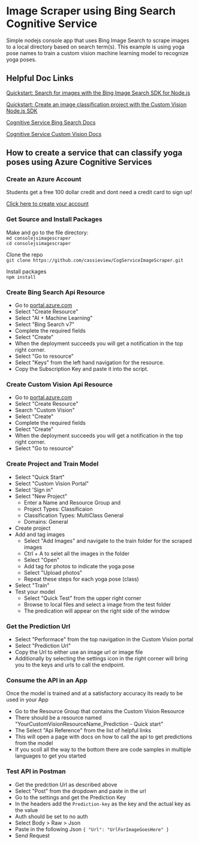 # Image Scraper using Bing Search Cognitive Service
Simple nodejs console app that uses Bing Image Search to scrape images to a local directory based on search term(s). This example is using yoga pose names to train a custom vision machine learning model to recognize yoga poses.

## Helpful Doc Links

[Quickstart: Search for images with the Bing Image Search SDK for Node.js](https://docs.microsoft.com/en-us/azure/cognitive-services/bing-image-search/image-search-sdk-node-quickstart?WT.mc_id=techtogether-talk-casiljan)

[Quickstart: Create an image classification project with the Custom Vision Node.js SDK](https://docs.microsoft.com/en-us/azure/cognitive-services/custom-vision-service/node-tutorial?WT.mc_id=techtogether-talk-casiljan)

[Cognitive Service Bing Search Docs](https://docs.microsoft.com/en-us/azure/cognitive-services/bing-web-search?WT.mc_id=techtogether-talk-casiljan)

[Cognitive Service Custom Vision Docs](https://docs.microsoft.com/en-us/azure/cognitive-services/custom-vision-service/home?WT.mc_id=techtogether-talk-casiljan)

## How to create a service that can classify yoga poses using Azure Cognitive Services

### Create an Azure Account
Students get a free 100 dollar credit and dont need a credit card to sign up!

[Click here to create your account](https://azure.microsoft.com/en-us/free/students?WT.mc_id=techtogether-talk-casiljan)

### Get Source and Install Packages
Make and go to the file directory:
<br>
`md consolejsimagescraper`
<br>
`cd consolejsimagescraper`

Clone the repo <br>
`git clone https://github.com/cassieview/CogServiceImageScraper.git`

Install packages <br>
`npm install`

### Create Bing Search Api Resource
* Go to [portal.azure.com](https://portal.azure.com/)
* Select "Create Resource"
* Select "AI + Machine Learning"
* Select "Bing Search v7"
* Complete the required fields
* Select "Create"
* When the deployment succeeds you will get a notification in the top right corner.
* Select "Go to resource"
* Select "Keys" from the left hand navigation for the resource.
* Copy the Subscription Key and paste it into the script.

### Create Custom Vision Api Resource
* Go to [portal.azure.com](https://portal.azure.com/)
* Select "Create Resource"
* Search "Custom Vision"
* Select "Create"
* Complete the required fields
* Select "Create"
* When the deployment succeeds you will get a notification in the top right corner.
* Select "Go to resource"

### Create Project and Train Model
* Select "Quick Start"
* Select "Custom Vision Portal"
* Select 'Sign in"
* Select "New Project"
  - Enter a Name and Resource Group and 
  - Project Types: Classificaion
  - Classification Types: MultiClass General
  - Domains: General
* Create project
* Add and tag images
  - Select "Add Images" and navigate to the train folder for the scraped images
  - Ctrl + A to selet all the images in the folder
  - Select "Open"
  - Add tag for photos to indicate the yoga pose
  - Select "Upload photos"
  - Repeat these steps for each yoga pose (class)
* Select "Train"
* Test your model
   - Select "Quick Test" from the upper right corner
   - Browse to local files and select a image from the test folder
   - The predication will appear on the right side of the window
   
### Get the Prediction Url
* Select "Performace" from the top navigation in the Custom Vision portal
* Select "Prediction Url"
* Copy the Url to either use an image url or image file
* Additionally by selecting the settings icon in the right corner will bring you to the keys and urls to call the endpoint.

### Consume the API in an App

Once the model is trained and at a satisfactory accuracy its ready to be used in your App
* Go to the Resource Group that contains the Custom Vision Resource
* There should be a resource named "YourCustomVisionResourceName_Prediction - Quick start"
* The Select "Api Reference" from the list of helpful links
* This will open a page with docs on how to call the api to get predictions from the model
* If you scoll all the way to the bottom there are code samples in multiple languages to get you started

### Test API in Postman
* Get the predction Url as described above
*  Select "Post" from the dropdown and paste in the url
* Go to the settings and get the Prediction Key
* In the headers add the `Prediction-key` as the key and the actual key as the value
* Auth should be set to no auth
* Select Body > Raw > Json
* Paste in the following Json
``{
  "Url": "UrlForImageGoesHere"
}``
* Send Request

